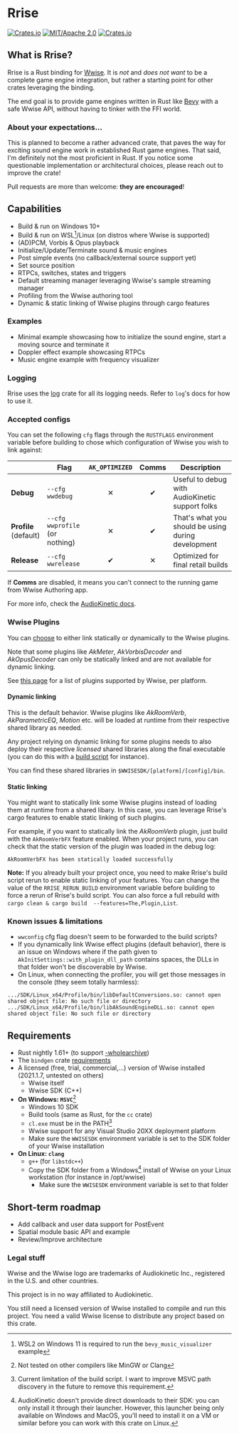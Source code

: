 # Rrise

[![Crates.io](https://img.shields.io/crates/v/rrise.svg)](https://crates.io/crates/rrise)
[![MIT/Apache 2.0](https://img.shields.io/badge/license-MIT%2FApache-blue.svg)](./LICENSE)
[![Crates.io](https://img.shields.io/crates/d/rrise.svg)](https://crates.io/crates/rrise)

## What is Rrise?
Rrise is a Rust binding for [Wwise](https://www.audiokinetic.com/en/products/wwise). It is _not_ and *does not want* to 
be a complete game engine integration, but rather a starting point for other crates leveraging the binding.

The end goal is to provide game engines written in Rust like [Bevy](https://github.com/bevyengine/bevy) with a safe 
Wwise API, without having to tinker with the FFI world.

### About your expectations...
This is planned to become a rather advanced crate, that paves the way for exciting sound engine work in established Rust
game engines. That said, I'm definitely not the most proficient in Rust. If you notice some questionable implementation 
or architectural choices, please reach out to improve the crate!

Pull requests are more than welcome: **they are encouraged**!

## Capabilities
- Build & run on Windows 10+
- Build & run on WSL[^0]/Linux (on distros where Wwise is supported)
- (AD)PCM, Vorbis & Opus playback
- Initialize/Update/Terminate sound & music engines
- Post simple events (no callback/external source support yet)
- Set source position
- RTPCs, switches, states and triggers
- Default streaming manager leveraging Wwise's sample streaming manager
- Profiling from the Wwise authoring tool
- Dynamic & static linking of Wwise plugins through cargo features

[^0]: WSL2 on Windows 11 is required to run the `bevy_music_visualizer` example

### Examples
- Minimal example showcasing how to initialize the sound engine, start a moving source and terminate it
- Doppler effect example showcasing RTPCs
- Music engine example with frequency visualizer

### Logging
Rrise uses the [log](https://docs.rs/log/latest/log/index.html) crate for all its logging needs. Refer to `log`'s 
docs for how to use it.

### Accepted configs
You can set the following `cfg` flags through the `RUSTFLAGS` environment variable before building to chose which 
configuration of Wwise you wish to link against:

|                           | Flag                               | `AK_OPTIMIZED` | Comms | Description                                        |
|---------------------------|------------------------------------|:--------------:|:-----:|----------------------------------------------------|
| **Debug**                 | `--cfg wwdebug`                    |       ✕        |   ✔   | Useful to debug with AudioKinetic support folks    |
| **Profile**<br/>(default) | `--cfg wwprofile`<br/>(or nothing) |       ✕        |   ✔   | That's what you should be using during development |
| **Release**               | `--cfg wwrelease`                  |       ✔        |   ✕   | Optimized for final retail builds                  |

If **Comms** are disabled, it means you can't connect to the running game from Wwise Authoring app.

For more info, check the [AudioKinetic docs](https://www.audiokinetic.com/library/edge/?source=SDK&id=goingfurther_builds.html#wwise_sdk_build_config).

### Wwise Plugins
You can [choose](https://www.audiokinetic.com/library/edge/?source=SDK&id=soundengine_integration_plugins.html) to 
either link statically or dynamically to the Wwise plugins.

Note that some plugins like _AkMeter_, _AkVorbisDecoder_ and _AkOpusDecoder_ can only be statically linked and are not 
available for dynamic linking.

See [this page](https://www.audiokinetic.com/library/edge/?source=SDK&id=goingfurther_builds.html#wwise_sdk_lib_dependency_requirements_plugins)
for a list of plugins supported by Wwise, per platform.

#### Dynamic linking
This is the default behavior. Wwise plugins like _AkRoomVerb_, _AkParametricEQ_, _Motion_ etc. will be loaded at 
runtime from their respective shared library as needed.

Any project relying on dynamic linking for some plugins needs to also deploy their respective *licensed* shared 
libraries along the final executable (you can do this with a 
[build script](https://doc.rust-lang.org/cargo/reference/build-scripts.html) for instance).

You can find these shared libraries in `$WWISESDK/[platform]/[config]/bin`.

#### Static linking
You might want to statically link some Wwise plugins instead of loading them at runtime from a shared libary. In 
this case, you can leverage Rrise's cargo features to enable static linking of such plugins.

For example, if you want to statically link the _AkRoomVerb_ plugin, just build with the `AkRoomVerbFX` feature 
enabled. When your project runs, you can check that the static version of the plugin was loaded in the debug log:
```
AkRoomVerbFX has been statically loaded successfully
```
**Note:** If you already built your project once, you need to make Rrise's build script rerun to enable static 
linking of your features. You can change the value of the `RRISE_RERUN_BUILD` environment variable before building to 
force a rerun of Rrise's build script. You can also force a full rebuild with `cargo clean & cargo build 
--features=The,Plugin,List`. 

### Known issues & limitations
- `wwconfig` cfg flag doesn't seem to be forwarded to the build scripts?
- If you dynamically link Wwise effect plugins (default behavior), there is an issue on Windows where if the path given
to `AkInitSettings::with_plugin_dll_path` contains spaces, the DLLs in that folder won't be discoverable by Wwise.
- On Linux, when connecting the profiler, you will get those messages in the console (they seem totally harmless):
```
.../SDK/Linux_x64/Profile/bin/libDefaultConversions.so: cannot open shared object file: No such file or directory
.../SDK/Linux_x64/Profile/bin/libAkSoundEngineDLL.so: cannot open shared object file: No such file or directory
```

## Requirements
- Rust nightly 1.61+ (to support [-wholearchive](https://github.com/rust-lang/rust/pull/93901))
- The `bindgen` crate [requirements](https://github.com/rust-lang/rust-bindgen/blob/master/book/src/requirements.md)
- A licensed (free, trial, commercial,...) version of Wwise installed (2021.1.7, untested on others)
  - Wwise itself
  - Wwise SDK (C++)
- **On Windows: `MSVC`**[^1]
  - Windows 10 SDK
  - Build tools (same as Rust, for the `cc` crate)
  - `cl.exe` must be in the PATH[^2]
  - Wwise support for any Visual Studio 20XX deployment platform
  - Make sure the `WWISESDK` environment variable is set to the SDK folder of your Wwise installation
- **On Linux: `clang`**
  - `g++` (for `libstdc++`)
  - Copy the SDK folder from a Windows[^3] install of Wwise on your Linux workstation (for instance in /opt/wwise)
    - Make sure the `WWISESDK` environment variable is set to that folder

[^1]: Not tested on other compilers like MinGW or Clang

[^2]: Current limitation of the build script. I want to improve MSVC path discovery in the future to remove this 
requirement.

[^3]: AudioKinetic doesn't provide direct downloads to their SDK: you can only install it through their launcher. 
However, this launcher being only available on Windows and MacOS, you'll need to install it on a VM or similar before 
you can work with this crate on Linux.

## Short-term roadmap
- Add callback and user data support for PostEvent
- Spatial module basic API and example
- Review/Improve architecture

### Legal stuff
Wwise and the Wwise logo are trademarks of Audiokinetic Inc., registered in the U.S. and other countries.

This project is in no way affiliated to Audiokinetic.

You still need a licensed version of Wwise installed to compile and run this project. You need a valid Wwise license 
to distribute any project based on this crate.